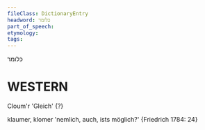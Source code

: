 ```yaml
---
fileClass: DictionaryEntry
headword: כּלומר
part_of_speech: 
etymology: 
tags: 
---
```

כּלומר

WESTERN
========

Cloum'r 'Gleich' {?}

klaumer, klomer 'nemlich, auch, ists möglich?' {Friedrich 1784: 24}